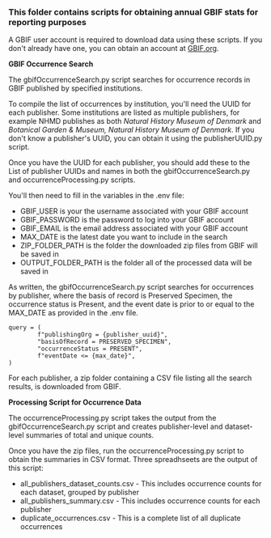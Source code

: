 ### This folder contains scripts for obtaining annual GBIF stats for reporting purposes

A GBIF user account is required to download data using these scripts. If you don't already have one, you can obtain an account at [GBIF.org](https://www.gbif.org/).

**GBIF Occurrence Search**

The gbifOccurrenceSearch.py script searches for occurrence records in GBIF published by specified institutions.

To compile the list of occurrences by institution, you'll need the UUID for each publisher. Some institutions are listed as multiple publishers, for example NHMD publishes as both *Natural History Museum of Denmark* and *Botanical Garden & Museum, Natural History Museum of Denmark*. If you don't know a publisher's UUID, you can obtain it using the publisherUUID.py script.

Once you have the UUID for each publisher, you should add these to the List of publisher UUIDs and names in both the gbifOccurrenceSearch.py and occurrenceProcessing.py scripts. 

You'll then need to fill in the variables in the .env file:
- GBIF_USER is your the username associated with your GBIF account
- GBIF_PASSWORD is the password to log into your GBIF account
- GBIF_EMAIL is the email address associated with your GBIF account
- MAX_DATE is the latest date you want to include in the search
- ZIP_FOLDER_PATH is the folder the downloaded zip files from GBIF will be saved in
- OUTPUT_FOLDER_PATH is the folder all of the processed data will be saved in

As written, the gbifOccurrenceSearch.py script searches for occurrences by publisher, where the basis of record is Preserved Specimen, the occurrence status is Present, and the event date is prior to or equal to the MAX_DATE as provided in the .env file. 

    query = (
            f"publishingOrg = {publisher_uuid}",
            "basisOfRecord = PRESERVED_SPECIMEN",
            "occurrenceStatus = PRESENT",
            f"eventDate <= {max_date}",
    )

For each publisher, a zip folder containing a CSV file listing all the search results, is downloaded from GBIF. 

**Processing Script for Occurrence Data**

The occurrenceProcessing.py script takes the output from the gbifOccurrenceSearch.py script and creates publisher-level and dataset-level summaries of total and unique counts.

Once you have the zip files, run the occurrenceProcessing.py script to obtain the summaries in CSV format. Three spreadhseets are the output of this script:
- all_publishers_dataset_counts.csv - This includes occurrence counts for each dataset, grouped by publisher
- all_publishers_summary.csv - This includes occurrence counts for each publisher
- duplicate_occurrences.csv - This is a complete list of all duplicate occurrences
